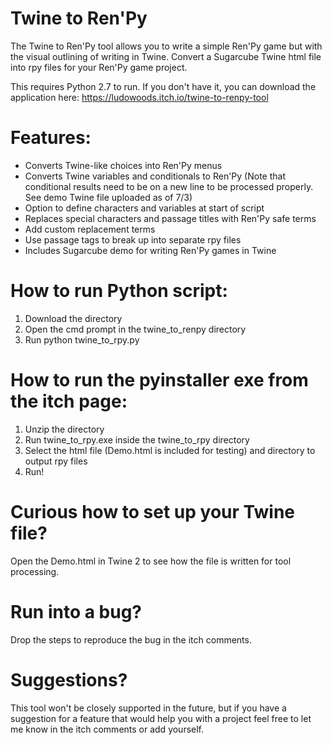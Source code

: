 # Twine to Ren'Py

The Twine to Ren'Py tool allows you to write a simple Ren'Py game but with the visual outlining of writing in Twine. Convert a Sugarcube Twine html file into rpy files for your Ren'Py game project.

This requires Python 2.7 to run. If you don't have it, you can download the application here:
https://ludowoods.itch.io/twine-to-renpy-tool

# Features:

- Converts Twine-like choices into Ren'Py menus
- Converts Twine variables and conditionals to Ren'Py
(Note that conditional results need to be on a new line to be processed properly. See demo Twine file uploaded as of 7/3)
- Option to define characters and variables at start of script
- Replaces special characters and passage titles with Ren'Py safe terms
- Add custom replacement terms
- Use passage tags to break up into separate rpy files
- Includes Sugarcube demo for writing Ren'Py games in Twine

# How to run Python script:
1. Download the directory
2. Open the cmd prompt in the twine_to_renpy directory
3. Run python twine_to_rpy.py

# How to run the pyinstaller exe from the itch page:

1. Unzip the directory
2. Run twine_to_rpy.exe inside the twine_to_rpy directory
2. Select the html file (Demo.html is included for testing) and directory to output rpy files
4. Run!

# Curious how to set up your Twine file?

Open the Demo.html in Twine 2 to see how the file is written for tool processing.

# Run into a bug?

Drop the steps to reproduce the bug in the itch comments.

# Suggestions?

This tool won't be closely supported in the future, but if you have a suggestion for a feature that would help you with a project feel free to let me know in the itch comments or add yourself.